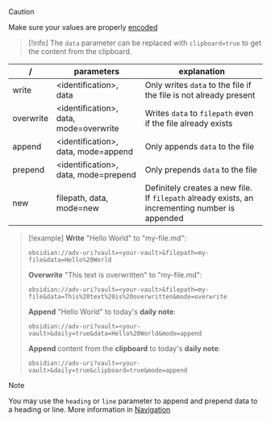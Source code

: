 > [!caution]
> Make sure your values are properly [encoded](Concepts/Encoding.md)
> 

> [!info]
> The `data` parameter can be replaced with `clipboard=true` to get the content from the clipboard.
> 

| /         | parameters                              | explanation                                                                                     |
| --------- | --------------------------------------- | ----------------------------------------------------------------------------------------------- |
| write     | <identification\>, data                 | Only writes `data` to the file if the file is not already present                               |
| overwrite | <identification\>, data, mode=overwrite | Writes `data` to `filepath` even if the file already exists                                     |
| append    | <identification\>, data, mode=append    | Only appends `data` to the file                                                                 |
| prepend   | <identification\>, data, mode=prepend   | Only prepends `data` to the file                                                                |
| new       | filepath, data, mode=new                | Definitely creates a new file. If `filepath` already exists, an incrementing number is appended |

> [!example]
> **Write** "Hello World" to "my-file.md":
> ```uri
> obsidian://adv-uri?vault=<your-vault>&filepath=my-file&data=Hello%20World
> ```
> 
> **Overwrite** "This text is overwritten" to "my-file.md":
> ```uri
> obsidian://adv-uri?vault=<your-vault>&filepath=my-file&data=This%20text%20is%20overwritten&mode=overwrite
> ```
> 
> **Append** "Hello World" to today's **daily note**:
> ```uri
> obsidian://adv-uri?vault=<your-vault>&daily=true&data=Hello%20World&mode=append
> ```
> 
> **Append** content from the **clipboard** to today's **daily note**:
> ```uri
> obsidian://adv-uri?vault=<your-vault>&daily=true&clipboard=true&mode=append
> ```

> [!note]
You may use the `heading` or `line` parameter to append and prepend data to a heading or line. More information in [Navigation](Actions/Navigation)
